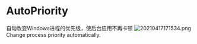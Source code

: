 # AutoPriority
自动改变Windows进程的优先级，使后台应用不再卡顿
![20210417171534.png](https://cdn.jsdelivr.net/gh/AceDroidX/AutoPriority/20210417171534.png)
Change process priority automatically.
